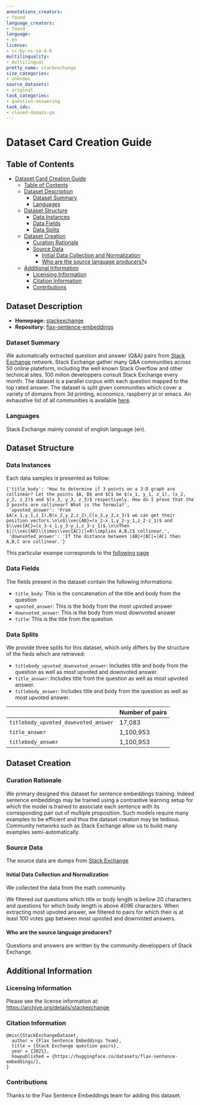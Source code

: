 ```yaml
---
annotations_creators:
- found
language_creators:
- found
language:
- en
license:
- cc-by-nc-sa-4.0
multilinguality:
- multilingual
pretty_name: stackexchange
size_categories:
- unknown
source_datasets:
- original
task_categories:
- question-answering
task_ids:
- closed-domain-qa
---
```


# Dataset Card Creation Guide

## Table of Contents
- [Dataset Card Creation Guide](#dataset-card-creation-guide)
  - [Table of Contents](#table-of-contents)
  - [Dataset Description](#dataset-description)
    - [Dataset Summary](#dataset-summary)
    - [Languages](#languages)
  - [Dataset Structure](#dataset-structure)
    - [Data Instances](#data-instances)
    - [Data Fields](#data-fields)
    - [Data Splits](#data-splits)
  - [Dataset Creation](#dataset-creation)
    - [Curation Rationale](#curation-rationale)
    - [Source Data](#source-data)
      - [Initial Data Collection and Normalization](#initial-data-collection-and-normalization)
      - [Who are the source language producers?](#who-are-the-source-language-producers)s
  - [Additional Information](#additional-information)
    - [Licensing Information](#licensing-information)
    - [Citation Information](#citation-information)
    - [Contributions](#contributions)

## Dataset Description

- **Homepage:** [stackexchange](https://archive.org/details/stackexchange)
- **Repository:** [flax-sentence-embeddings](https://github.com/nreimers/flax-sentence-embeddings)

### Dataset Summary

We automatically extracted question and answer (Q&A) pairs from [Stack Exchange](https://stackexchange.com/) network. Stack Exchange gather many Q&A communities across 50 online plateform, including the well known Stack Overflow and other technical sites. 100 millon developpers consult Stack Exchange every month. The dataset is a parallel corpus with each question mapped to the top rated answer. The dataset is split given communities which cover a variety of domains from 3d printing, economics, raspberry pi or emacs. An exhaustive list of all communities is available [here](https://stackexchange.com/sites).

### Languages

Stack Exchange mainly consist of english language (en).

## Dataset Structure

### Data Instances

Each data samples is presented as follow:

```
{'title_body': 'How to determine if 3 points on a 3-D graph are collinear? Let the points $A, B$ and $C$ be $(x_1, y_1, z_1), (x_2, y_2, z_2)$ and $(x_3, y_3, z_3)$ respectively. How do I prove that the 3 points are collinear? What is the formula?',
 'upvoted_answer': 'From $A(x_1,y_1,z_1),B(x_2,y_2,z_2),C(x_3,y_3,z_3)$ we can get their position vectors.\n\n$\\vec{AB}=(x_2-x_1,y_2-y_1,z_2-z_1)$ and $\\vec{AC}=(x_3-x_1,y_3-y_1,z_3-z_1)$.\n\nThen $||\\vec{AB}\\times\\vec{AC}||=0\\implies A,B,C$ collinear.',
 'downvoted_answer': 'If the distance between |AB|+|BC|=|AC| then A,B,C are collinear.'}
```

This particular exampe corresponds to the [following page](https://math.stackexchange.com/questions/947555/how-to-determine-if-3-points-on-a-3-d-graph-are-collinear)

### Data Fields

The fields present in the dataset contain the following informations:

- `title_body`: This is the concatenation of the title and body from the question
- `upvoted_answer`: This is the body from the most upvoted answer
- `downvoted_answer`: This is the body from most downvoted answer
- `title`: This is the title from the question

### Data Splits

We provide three splits for this dataset, which only differs by the structure of the fieds which are retrieved:

- `titlebody_upvoted_downvoted_answer`: Includes title and body from the question as well as most upvoted and downvoted answer.
- `title_answer`: Includes title from the question as well as most upvoted answer.
- `titlebody_answer`: Includes title and body from the question as well as most upvoted answer.


|                            | Number of pairs   |
| -----                      | ------ | 
| `titlebody_upvoted_downvoted_answer`            |    17,083    |
| `title_answer`   |   1,100,953     |
| `titlebody_answer`   |     1,100,953     |

## Dataset Creation

### Curation Rationale

We primary designed this dataset for sentence embeddings training. Indeed sentence embeddings may be trained using a contrastive learning setup for which the model is trained to associate each sentence with its corresponding pair out of multiple proposition. Such models require many examples to be efficient and thus the dataset creation may be tedious. Community networks such as Stack Exchange allow us to build many examples semi-automatically.

### Source Data

The source data are dumps from [Stack Exchange](https://archive.org/details/stackexchange)

#### Initial Data Collection and Normalization

We collected the data from the math community. 

We filtered out questions which title or body length is bellow 20 characters and questions for which body length is above 4096 characters.
When extracting most upvoted answer, we filtered to pairs for which their is at least 100 votes gap between most upvoted and downvoted answers.

#### Who are the source language producers?

Questions and answers are written by the community developpers of Stack Exchange.

## Additional Information

### Licensing Information

Please see the license information at: https://archive.org/details/stackexchange

### Citation Information

```
@misc{StackExchangeDataset,
  author = {Flax Sentence Embeddings Team},
  title = {Stack Exchange question pairs},
  year = {2021},
  howpublished = {https://huggingface.co/datasets/flax-sentence-embeddings/},
}
```


### Contributions

Thanks to the Flax Sentence Embeddings team for adding this dataset.